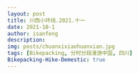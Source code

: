 ```yaml
---
layout: post
title: 川西小环线.2021.十一
date: 2021-10-1
author: isanfeng
description:
img: posts/chuanxixiaohuanxian.jpg
tags: [Bikepacking, 分时分段漫游中国, 四川]
Bikepacking-Hike-Demestic: true
---
```

